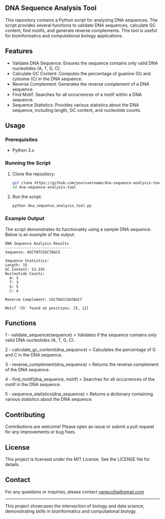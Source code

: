 ## DNA Sequence Analysis Tool
This repository contains a Python script for analyzing DNA sequences. The script provides several functions to validate DNA sequences, calculate GC content, find motifs, and generate reverse complements. This tool is useful for bioinformatics and computational biology applications.

## Features
- Validate DNA Sequence: Ensures the sequence contains only valid DNA nucleotides (A, T, G, C).
- Calculate GC Content: Computes the percentage of guanine (G) and cytosine (C) in the DNA sequence.
- Reverse Complement: Generates the reverse complement of a DNA sequence.
- Find Motif: Searches for all occurrences of a motif within a DNA sequence.
- Sequence Statistics: Provides various statistics about the DNA sequence, including length, GC content, and nucleotide counts.

## Usage
### Prerequisites
- Python 3.x
### Running the Script
1. Clone the repository:
    ```sh
    git clone https://github.com/yourusername/dna-sequence-analysis-tool.git
    cd dna-sequence-analysis-tool
    ```

2. Run the script:
    ```sh
    python dna_sequence_analysis_tool.py
    ```

### Example Output
The script demonstrates its functionality using a sample DNA sequence. Below is an example of the output:

```
DNA Sequence Analysis Results
------------------------------
Sequence: AGCTATCGGCTAGCG

Sequence Statistics:
Length: 15
GC Content: 53.33%
Nucleotide Counts:
  A: 3
  T: 3
  G: 5
  C: 4

Reverse Complement: CGCTAGCCGATAGCT

Motif 'CG' found at positions: [5, 12]
```

## Functions
1 - validate_sequence(sequence) > Validates if the sequence contains only valid DNA nucleotides (A, T, G, C).

2 - calculate_gc_content(dna_sequence) > Calculates the percentage of G and C in the DNA sequence.

3 - reverse_complement(dna_sequence) > Returns the reverse complement of the DNA sequence.

4 - find_motif(dna_sequence, motif) > Searches for all occurrences of the motif in the DNA sequence.

5 - sequence_statistics(dna_sequence) > Returns a dictionary containing various statistics about the DNA sequence.

## Contributing
Contributions are welcome! Please open an issue or submit a pull request for any improvements or bug fixes.

## License
This project is licensed under the MIT License. See the LICENSE file for details.

## Contact
For any questions or inquiries, please contact yanpcotta@gmail.com

---

This project showcases the intersection of biology and data science, demonstrating skills in bioinformatics and computational biology.